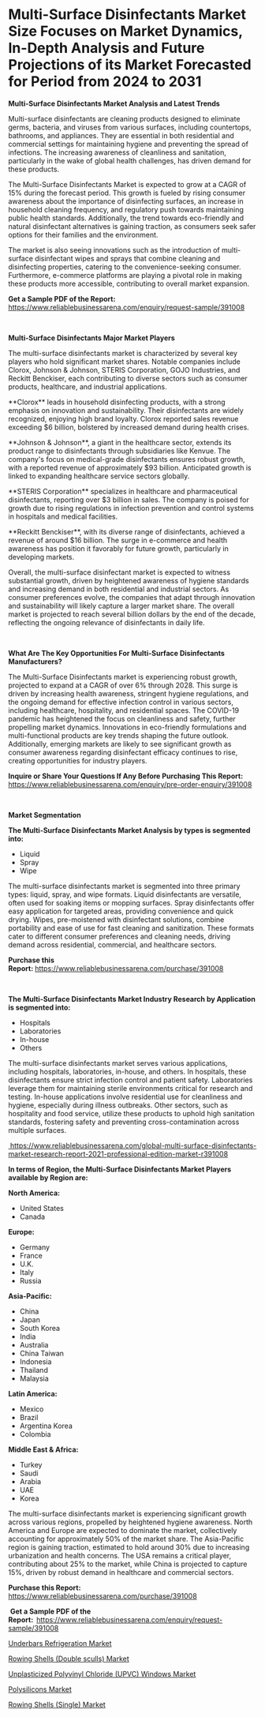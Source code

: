 <p><h1>Multi-Surface Disinfectants Market Size Focuses on Market Dynamics, In-Depth Analysis and Future Projections of its Market Forecasted for Period from 2024 to 2031</h1></p><p><strong>Multi-Surface Disinfectants Market Analysis and Latest Trends</strong></p>
<p><p>Multi-surface disinfectants are cleaning products designed to eliminate germs, bacteria, and viruses from various surfaces, including countertops, bathrooms, and appliances. They are essential in both residential and commercial settings for maintaining hygiene and preventing the spread of infections. The increasing awareness of cleanliness and sanitation, particularly in the wake of global health challenges, has driven demand for these products.</p><p>The Multi-Surface Disinfectants Market is expected to grow at a CAGR of 15% during the forecast period. This growth is fueled by rising consumer awareness about the importance of disinfecting surfaces, an increase in household cleaning frequency, and regulatory push towards maintaining public health standards. Additionally, the trend towards eco-friendly and natural disinfectant alternatives is gaining traction, as consumers seek safer options for their families and the environment.</p><p>The market is also seeing innovations such as the introduction of multi-surface disinfectant wipes and sprays that combine cleaning and disinfecting properties, catering to the convenience-seeking consumer. Furthermore, e-commerce platforms are playing a pivotal role in making these products more accessible, contributing to overall market expansion.</p></p>
<p><strong>Get a Sample PDF of the Report:&nbsp;</strong> <a href="https://www.reliablebusinessarena.com/enquiry/request-sample/391008?utm_campaign=1566&utm_medium=2&utm_source=Github&utm_content=ia&utm_term=26102024&utm_id=multi-surface-disinfectants">https://www.reliablebusinessarena.com/enquiry/request-sample/391008</a></p>
<p>&nbsp;</p>
<p><strong>Multi-Surface Disinfectants Major Market Players</strong></p>
<p><p>The multi-surface disinfectants market is characterized by several key players who hold significant market shares. Notable companies include Clorox, Johnson & Johnson, STERIS Corporation, GOJO Industries, and Reckitt Benckiser, each contributing to diverse sectors such as consumer products, healthcare, and industrial applications.</p><p>**Clorox** leads in household disinfecting products, with a strong emphasis on innovation and sustainability. Their disinfectants are widely recognized, enjoying high brand loyalty. Clorox reported sales revenue exceeding $6 billion, bolstered by increased demand during health crises.</p><p>**Johnson & Johnson**, a giant in the healthcare sector, extends its product range to disinfectants through subsidiaries like Kenvue. The company's focus on medical-grade disinfectants ensures robust growth, with a reported revenue of approximately $93 billion. Anticipated growth is linked to expanding healthcare service sectors globally.</p><p>**STERIS Corporation** specializes in healthcare and pharmaceutical disinfectants, reporting over $3 billion in sales. The company is poised for growth due to rising regulations in infection prevention and control systems in hospitals and medical facilities.</p><p>**Reckitt Benckiser**, with its diverse range of disinfectants, achieved a revenue of around $16 billion. The surge in e-commerce and health awareness has position it favorably for future growth, particularly in developing markets.</p><p>Overall, the multi-surface disinfectant market is expected to witness substantial growth, driven by heightened awareness of hygiene standards and increasing demand in both residential and industrial sectors. As consumer preferences evolve, the companies that adapt through innovation and sustainability will likely capture a larger market share. The overall market is projected to reach several billion dollars by the end of the decade, reflecting the ongoing relevance of disinfectants in daily life.</p></p>
<p>&nbsp;</p>
<p><strong>What Are The Key Opportunities For Multi-Surface Disinfectants Manufacturers?</strong></p>
<p><p>The Multi-Surface Disinfectants market is experiencing robust growth, projected to expand at a CAGR of over 6% through 2028. This surge is driven by increasing health awareness, stringent hygiene regulations, and the ongoing demand for effective infection control in various sectors, including healthcare, hospitality, and residential spaces. The COVID-19 pandemic has heightened the focus on cleanliness and safety, further propelling market dynamics. Innovations in eco-friendly formulations and multi-functional products are key trends shaping the future outlook. Additionally, emerging markets are likely to see significant growth as consumer awareness regarding disinfectant efficacy continues to rise, creating opportunities for industry players.</p></p>
<p><strong>Inquire or Share Your Questions If Any Before Purchasing This Report:</strong> <a href="https://www.reliablebusinessarena.com/enquiry/pre-order-enquiry/391008?utm_campaign=1566&utm_medium=2&utm_source=Github&utm_content=ia&utm_term=26102024&utm_id=multi-surface-disinfectants">https://www.reliablebusinessarena.com/enquiry/pre-order-enquiry/391008</a></p>
<p>&nbsp;</p>
<p><strong>Market Segmentation</strong></p>
<p><strong>The Multi-Surface Disinfectants Market Analysis by types is segmented into:</strong></p>
<p><ul><li>Liquid</li><li>Spray</li><li>Wipe</li></ul></p>
<p><p>The multi-surface disinfectants market is segmented into three primary types: liquid, spray, and wipe formats. Liquid disinfectants are versatile, often used for soaking items or mopping surfaces. Spray disinfectants offer easy application for targeted areas, providing convenience and quick drying. Wipes, pre-moistened with disinfectant solutions, combine portability and ease of use for fast cleaning and sanitization. These formats cater to different consumer preferences and cleaning needs, driving demand across residential, commercial, and healthcare sectors.</p></p>
<p><strong>Purchase this Report:&nbsp;</strong><a href="https://www.reliablebusinessarena.com/purchase/391008?utm_campaign=1566&utm_medium=2&utm_source=Github&utm_content=ia&utm_term=26102024&utm_id=multi-surface-disinfectants">https://www.reliablebusinessarena.com/purchase/391008</a></p>
<p>&nbsp;</p>
<p><strong>The Multi-Surface Disinfectants Market Industry Research by Application is segmented into:</strong></p>
<p><ul><li>Hospitals</li><li>Laboratories</li><li>In-house</li><li>Others</li></ul></p>
<p><p>The multi-surface disinfectants market serves various applications, including hospitals, laboratories, in-house, and others. In hospitals, these disinfectants ensure strict infection control and patient safety. Laboratories leverage them for maintaining sterile environments critical for research and testing. In-house applications involve residential use for cleanliness and hygiene, especially during illness outbreaks. Other sectors, such as hospitality and food service, utilize these products to uphold high sanitation standards, fostering safety and preventing cross-contamination across multiple surfaces.</p></p>
<p><a href="https://www.reliablebusinessarena.com/global-multi-surface-disinfectants-market-research-report-2021-professional-edition-market-r391008?utm_campaign=1566&utm_medium=2&utm_source=Github&utm_content=ia&utm_term=26102024&utm_id=multi-surface-disinfectants">&nbsp;https://www.reliablebusinessarena.com/global-multi-surface-disinfectants-market-research-report-2021-professional-edition-market-r391008</a></p>
<p><strong>In terms of Region, the Multi-Surface Disinfectants Market Players available by Region are:</strong></p>
<p>
    <p> <strong> North America: </strong>
        <ul>
            <li>United States</li>
            <li>Canada</li>
        </ul>
        </p> 
    <p> <strong> Europe: </strong>
        <ul>
            <li>Germany</li>
            <li>France</li>
            <li>U.K.</li>
            <li>Italy</li>
            <li>Russia</li>
        </ul>
        </p> 
    <p> <strong> Asia-Pacific: </strong>
        <ul>
            <li>China</li>
            <li>Japan</li>
            <li>South Korea</li>
            <li>India</li>
            <li>Australia</li>
            <li>China Taiwan</li>
            <li>Indonesia</li>
            <li>Thailand</li>
            <li>Malaysia</li>
        </ul>
        </p> 
    <p> <strong> Latin America: </strong>
        <ul>
            <li>Mexico</li>
            <li>Brazil</li>
            <li>Argentina Korea</li>
            <li>Colombia</li>
        </ul>
        </p> 
    <p> <strong> Middle East & Africa: </strong>
        <ul>
            <li>Turkey</li>
            <li>Saudi</li>
            <li>Arabia</li>
            <li>UAE</li>
            <li>Korea</li>
        </ul>
    </p>
    </p>
<p><p>The multi-surface disinfectants market is experiencing significant growth across various regions, propelled by heightened hygiene awareness. North America and Europe are expected to dominate the market, collectively accounting for approximately 50% of the market share. The Asia-Pacific region is gaining traction, estimated to hold around 30% due to increasing urbanization and health concerns. The USA remains a critical player, contributing about 25% to the market, while China is projected to capture 15%, driven by robust demand in healthcare and commercial sectors.</p></p>
<p><strong>Purchase this Report: </strong><a href="https://www.reliablebusinessarena.com/purchase/391008?utm_campaign=1566&utm_medium=2&utm_source=Github&utm_content=ia&utm_term=26102024&utm_id=multi-surface-disinfectants">https://www.reliablebusinessarena.com/purchase/391008</a></p>
<p>&nbsp;<strong>Get a Sample PDF of the Report:&nbsp;&nbsp;</strong><a href="https://www.reliablebusinessarena.com/enquiry/request-sample/391008?utm_campaign=1566&utm_medium=2&utm_source=Github&utm_content=ia&utm_term=26102024&utm_id=multi-surface-disinfectants">https://www.reliablebusinessarena.com/enquiry/request-sample/391008</a></p>
<p><strong></strong></p>
<p><p><a href="https://www.linkedin.com/pulse/underbars-refrigeration-market-evolution-global-trends-regional-jd4df?utm_campaign=1566&utm_medium=2&utm_source=Github&utm_content=ia&utm_term=26102024&utm_id=multi-surface-disinfectants">Underbars Refrigeration Market</a></p><p><a href="https://www.linkedin.com/pulse/influencing-factors-rowing-shells-double-sculls-market-pzi7f?utm_campaign=1566&utm_medium=2&utm_source=Github&utm_content=ia&utm_term=26102024&utm_id=multi-surface-disinfectants">Rowing Shells (Double sculls) Market</a></p><p><a href="https://www.linkedin.com/pulse/future-unplasticized-polyvinyl-chloride-upvc-windows-market-global-shgdf?utm_campaign=1566&utm_medium=2&utm_source=Github&utm_content=ia&utm_term=26102024&utm_id=multi-surface-disinfectants">Unplasticized Polyvinyl Chloride (UPVC) Windows Market</a></p><p><a href="https://github.com/FosterFahey91/Market-Research-Report-List-1/blob/main/polysilicons-market.md?utm_campaign=1566&utm_medium=2&utm_source=Github&utm_content=ia&utm_term=26102024&utm_id=multi-surface-disinfectants">Polysilicons Market</a></p><p><a href="https://www.linkedin.com/pulse/rowing-shells-single-landscape-product-spectrum-market-6dqff?utm_campaign=1566&utm_medium=2&utm_source=Github&utm_content=ia&utm_term=26102024&utm_id=multi-surface-disinfectants">Rowing Shells (Single) Market</a></p></p>